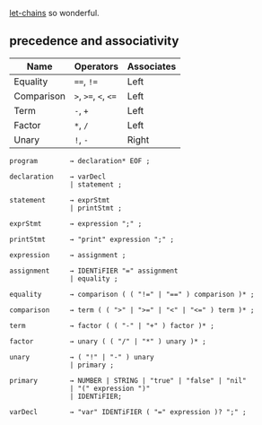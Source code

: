 [let-chains](https://github.com/rust-lang/rfcs/blob/master/text/2497-if-let-chains.md) so wonderful.

## precedence and associativity

| Name       | Operators            | Associates |
| ---------- | -------------------- | ---------- |
| Equality   | `==`, `!=`           | Left       |
| Comparison | `>`, `>=`, `<`, `<=` | Left       |
| Term       | `-`, `+`             | Left       |
| Factor     | `*`, `/`             | Left       |
| Unary      | `!`, `-`             | Right      |

```bng
program        → declaration* EOF ;

declaration    → varDecl
               | statement ;

statement      → exprStmt
               | printStmt ;

exprStmt       → expression ";" ;

printStmt      → "print" expression ";" ;

expression     → assignment ;

assignment     → IDENTiFIER "=" assignment
               | equality ;

equality       → comparison ( ( "!=" | "==" ) comparison )* ;

comparison     → term ( ( ">" | ">=" | "<" | "<=" ) term )* ;

term           → factor ( ( "-" | "+" ) factor )* ;

factor         → unary ( ( "/" | "*" ) unary )* ;

unary          → ( "!" | "-" ) unary
               | primary ;

primary        → NUMBER | STRING | "true" | "false" | "nil"
               | "(" expression ")"
               | IDENTiFIER;
```

```bng
varDecl        → "var" IDENTiFIER ( "=" expression )? ";" ;
```
